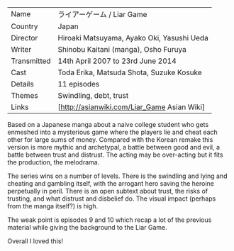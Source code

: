 | | |
|-|-|
Name|&#12521;&#12452;&#12450;&#12540;&#12466;&#12540;&#12512; / Liar Game
Country|Japan
Director|Hiroaki Matsuyama, Ayako Oki, Yasushi Ueda
Writer| Shinobu Kaitani (manga), Osho Furuya
Transmitted|14th April 2007 to 23rd June 2014
Cast|Toda Erika, Matsuda Shota, Suzuke Kosuke
Details|11 episodes
Themes|Swindling, debt, trust
Links|[http://asianwiki.com/Liar_Game Asian Wiki]

Based on a Japanese manga about a naive college student who gets enmeshed
into a mysterious game where the players lie and cheat each other for
large sums of money. Compared with the Korean remake this version is more
mythic and archetypal, a battle between good and evil, a battle between
trust and distrust. The acting may be over-acting but it fits the
production, the melodrama.

The series wins on a number of levels. There is the swindling and lying and
cheating and gambling itself, with the arrogant hero saving the
heroine perpetually in peril. There is an open subtext about trust, the
risks of trusting, and what distrust and disbelief do. The visual
impact (perhaps from the manga itself?) is high.

The weak point is episodes 9 and 10 which recap a lot of the previous
material while giving the background to the Liar Game.

Overall I loved this!
